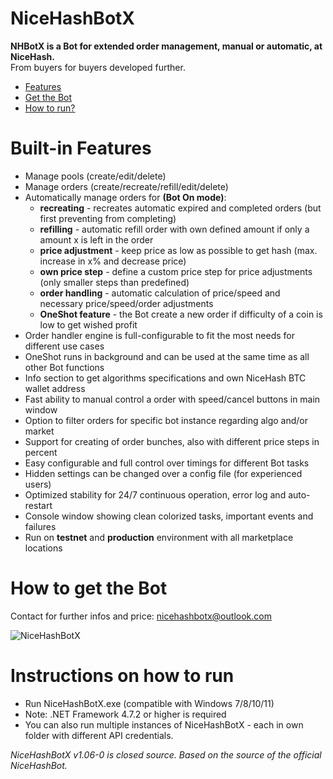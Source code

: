 # NiceHashBotX
**NHBotX is a Bot for extended order management, manual or automatic, at NiceHash.**  
From buyers for buyers developed further.

- [Features](#features)
- [Get the Bot](#get)
- [How to run?](#run)

# <a name="features"></a> Built-in Features

- Manage pools (create/edit/delete)
- Manage orders (create/recreate/refill/edit/delete)
- Automatically manage orders for **(Bot On mode)**:
    * **recreating** - recreates automatic expired and completed orders (but first preventing from completing)
    * **refilling** - automatic refill order with own defined amount if only a amount x is left in the order
    * **price adjustment** - keep price as low as possible to get hash (max. increase in x% and decrease price)
    * **own price step** - define a custom price step for price adjustments (only smaller steps than predefined)
    * **order handling** - automatic calculation of price/speed and necessary price/speed/order adjustments
    * **OneShot feature** - the Bot create a new order if difficulty of a coin is low to get wished profit
- Order handler engine is full-configurable to fit the most needs for different use cases
- OneShot runs in background and can be used at the same time as all other Bot functions
- Info section to get algorithms specifications and own NiceHash BTC wallet address
- Fast ability to manual control a order with speed/cancel buttons in main window
- Option to filter orders for specific bot instance regarding algo and/or market
- Support for creating of order bunches, also with different price steps in percent
- Easy configurable and full control over timings for different Bot tasks
- Hidden settings can be changed over a config file (for experienced users)
- Optimized stability for 24/7 continuous operation, error log and auto-restart
- Console window showing clean colorized tasks, important events and failures
- Run on **testnet** and **production** environment with all marketplace locations

# <a name="get"></a> How to get the Bot

Contact for further infos and price: nicehashbotx@outlook.com

![NiceHashBotX](https://i.ibb.co/5cZqr1d/Nice-Hash-Bot-X.jpg)

# <a name="run"></a> Instructions on how to run
- Run NiceHashBotX.exe (compatible with Windows 7/8/10/11)
- Note: .NET Framework 4.7.2 or higher is required
- You can also run multiple instances of NiceHashBotX - each in own folder with different API credentials.

*NiceHashBotX v1.06-0 is closed source. Based on the source of the official NiceHashBot.*
